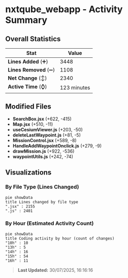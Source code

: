 # nxtqube_webapp - Activity Summary 

## Overall Statistics

| Stat                   | Value                                                             |
| ---------------------- | ----------------------------------------------------------------- |
| **Lines Added** (➕)   | 3448                                          |
| **Lines Removed** (➖) | 1108                                        |
| **Net Change** (↕)    | 2340                |
| **Active Time** (⌚)   | 123 minutes |


## Modified Files
- **SearchBox.jsx** (+622, -415)
- **Map.jsx** (+510, -11)
- **useCesiumViewer.js** (+203, -50)
- **deleteLastWaypoint.js** (+81, -5)
- **MissionControl.jsx** (+589, -8)
- **HandleAddWaypointOnclick.js** (+279, -9)
- **drawMission.js** (+922, -536)
- **waypointUtils.js** (+242, -74)

## Visualizations

### By File Type (Lines Changed)

```mermaid
pie showData
title Lines changed by file type
".jsx" : 2155
".js" : 2401
```

### By Hour (Estimated Activity Count)

```mermaid
pie showData
title Coding activity by hour (count of changes)
"10h" : 10
"13h" : 5
"14h" : 16
"15h" : 54
"16h" : 11
```


> **Last Updated:** 30/07/2025, 16:16:16